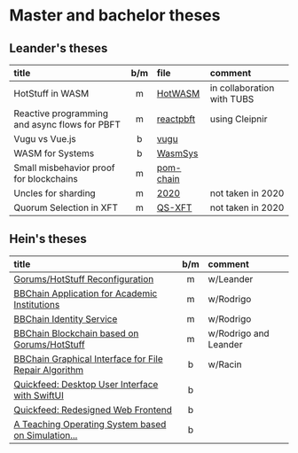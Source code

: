 # Master and bachelor theses

## Leander's theses

| title                                         |  b/m  | file                                 | comment                    |
| :-------------------------------------------- | :---: | :----------------------------------- | :------------------------- |
| HotStuff in WASM                              |   m   | [HotWASM](hotwasm.md)                | in collaboration with TUBS |
| Reactive programming and async flows for PBFT |   m   | [reactpbft](reactpbft.md)            | using Cleipnir             |
| Vugu vs Vue.js                                |   b   | [vugu](vugu.md)                      |                            |
| WASM for Systems                              |   b   | [WasmSys](wasmsys.md)                |                            |
| Small misbehavior proof for blockchains       |   m   | [pom-chain](pom-chain.md)            |                            |
| Uncles for sharding                           |   m   | [2020](../2020/UnclesForSharding.md) | not taken in 2020          |
| Quorum Selection in XFT                       |   m   | [QS-XFT](../2020/QS-XFT.md)          | not taken in 2020          |

## Hein's theses

| title                                                                           |  b/m  | comment               |
| :------------------------------------------------------------------------------ | :---: | :-------------------- |
| [Gorums/HotStuff Reconfiguration](gorums-hotstuff-reconfig.md)                  |   m   | w/Leander             |
| [BBChain Application for Academic Institutions](bbchain-app.md)                 |   m   | w/Rodrigo             |
| [BBChain Identity Service](bbchain-id-service.md)                               |   m   | w/Rodrigo             |
| [BBChain Blockchain based on Gorums/HotStuff](bbchain-block.md)                 |   m   | w/Rodrigo and Leander |
| [BBChain Graphical Interface for File Repair Algorithm](bbchain-file-repair.md) |   b   | w/Racin               |
| [Quickfeed: Desktop User Interface with SwiftUI](quickfeed-swift.md)            |   b   |                       |
| [Quickfeed: Redesigned Web Frontend](quickfeed-ui.md)                           |   b   |                       |
| [A Teaching Operating System based on Simulation...](teaching-os.md)            |   b   |                       |
